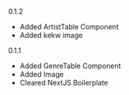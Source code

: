 0.1.2

- Added ArtistTable Component
- Added kekw image


0.1.1

- Added GenreTable Component
- Added Image
- Cleared NextJS Boilerplate

